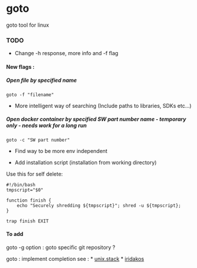 # goto
goto tool for linux

### TODO

* Change -h response, more info and -f flag

#### New flags :

##### Open file by specified name
```
goto -f "filename"
```
- More intelligent way of searching (Include paths to libraries, SDKs etc...)

##### Open docker container by specified SW part number name - temporary only - needs work for a long run
```
goto -c "SW part number"
```
- Find way to be more env independent

* Add installation script (installation from working directory)

Use this for self delete:
```
#!/bin/bash
tmpscript="$0"

function finish {
    echo "Securely shredding ${tmpscript}"; shred -u ${tmpscript};
}

trap finish EXIT
```

#### To add

goto -g option : goto specific git repository ?

goto <tab><tab> : implement completion
see :
    * [unix.stack](https://unix.stackexchange.com/questions/4219/how-do-i-get-bash-completion-for-command-aliases)
    * [iridakos](https://iridakos.com/programming/2018/03/01/bash-programmable-completion-tutorial)
